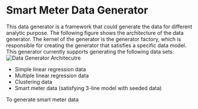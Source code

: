 Smart Meter Data Generator
======================
This data generator is a framework that could generate the data for different analytic purpose. The following figure shows the architecture of the data generator. The kernel of the generator is the generator factory, which is responsible for creating the generator that satisfies a specific data model. This generator currently supports generating the following data sets:
![Data Generator Architecutre](https://dl.dropboxusercontent.com/u/8691433/benchmark/img/datagenerator.png "Data generator")

* Simple linear regression data
* Multiple linear regression data
* Clustering data
* Smart meter data (satisfying 3-line model with seeded data)

To generate smart meter data

